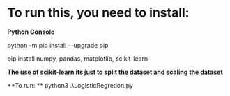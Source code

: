# To run this, you need to install:
**Python Console**

python -m pip install --upgrade pip

pip install numpy, pandas, matplotlib, scikit-learn

**The use of scikit-learn its just to split the dataset and scaling the dataset**

**To run: ** python3 .\LogisticRegretion.py
